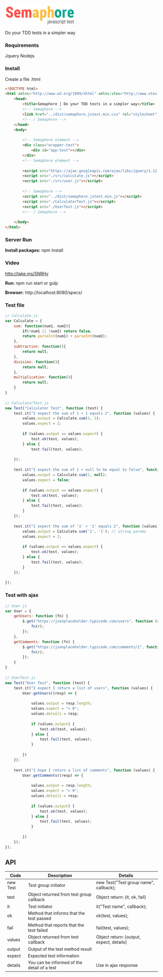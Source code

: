 ![Screenshot](logo.jpg)

Do your TDD tests in a simpler way

### Requirements
Jquery
Nodejs

### Install
Create a file .html
``` html 
<!DOCTYPE html>
<html xmlns="http://www.w3.org/1999/xhtml" xmlns:vtex="http://www.vtex.com.br/2009/vtex-common" xmlns:vtex.cmc="http://www.vtex.com.br/2009/vtex-commerce" lang="pt-BR">
	<head>
		<title>Semaphore | Do your TDD tests in a simpler way</title>
		<!-- Semaphore -->
		<link href="../dist/semaphore.jstest.min.css" rel="stylesheet" type="text/css" />
		<!-- / Semaphore -->
	</head>
	<body>
		
		<!-- Semaphore element -->
		<div class="wrapper-test">
			<div id="app-test"></div>		
		</div>
		<!-- Semaphore element -->

		<script src="https://ajax.googleapis.com/ajax/libs/jquery/1.12.4/jquery.min.js"></script>
		<script src="./src/calculate.js"></script>
		<script src="./src/user.js"></script>

		<!-- Semaphore -->
		<script src="../dist/semaphore.jstest.min.js"></script>
		<script src="./CalculatorTest.js"></script>
		<script src="./UserTest.js"></script>
		<!-- / Semaphore -->

	</body>
</html>
```

### Server Run
**Install packages:**
npm install

### Video
http://take.ms/5NRHy

**Run:**
npm run start or gulp

**Browser:**
http://localhost:8080/specs/

### Test file

```javascript
// Calculate.js
var Calculate = {
	sum: function(num1, num2){
		if(!num1 || !num2) return false;
		return parseInt(num1) + parseInt(num2);
	},
	subtraction: function(){
		return null;
	},
	division: function(){
		return null;
	},
	multiplication: function(){
		return null;
	}
}

// CalculatorTest.js
new Test("Calculator Test", function (test) {
    test.it("I expect the sum of 1 + 1 equals 2", function (values) {
        values.output = Calculate.sum(1, 1);
        values.expect = 2;

        if (values.output == values.expect) {
            test.ok(test, values);
        } else {
            test.fail(test, values);
        
    });

    test.it("I expect the sum of 1 + null to be equal to false", function (values) {
        values.output = Calculate.sum(1, null);
        values.expect = false;

        if (values.output == values.expect) {
            test.ok(test, values);
        } else {
            test.fail(test, values);
        }
    });

    test.it("I expect the sum of '1' + '1' equals 2", function (values) {
        values.output = Calculate.sum('1', '1'); // string params
        values.expect = 2;

        if (values.output == values.expect) {
            test.ok(test, values);
        } else {
            test.fail(test, values);
        }
    });

});

```

### Test with ajax

```javascript
// User.js
var User = {
    getUsers: function (fn) {
        $.get("https://jsonplaceholder.typicode.com/users", function (r) {
            fn(r);
        });
    },
    getComments: function (fn) {
        $.get("https://jsonplaceholder.typicode.com/comments/1", function (r) {
            fn(r);
        });
    }
}

// UserTest.js
new Test("User Test", function (test) {
    test.it("I expect I return a list of users", function (values) {
        User.getUsers((resp) => {
        
            values.output = resp.length;
            values.expect = "> 0";
            values.details = resp;

            if (values.output) {
                test.ok(test, values);
            } else {
                test.fail(test, values);
            }
            
        })
    });

    test.it("I hope I return a list of comments", function (values) {
        User.getComments((resp) => {
        
            values.output = resp.length;
            values.expect = "> 0";
            values.details = resp;

            if (values.output) {
                test.ok(test, values);
            } else {
                test.fail(test, values);
            }
            
        })
    });
});

```

## API

Code | Description | Details
--- | --- | --
new Test | Test group initiator | new Test("Test group name", callback);
test | Object returned from test group callback | Object return: {it, ok, fail}
it | Test initiator | it("Test name", callback);
ok | Method that informs that the test passed | ok(test, values);
fail | Method that reports that the test failed | fail(test, values);
values | Object returned from test callback | Object return: {output, expect, details}
output | Output of the test method result | 
expect | Expected test information | 
details | You can be informed of the detail of a test | Use in ajax response
